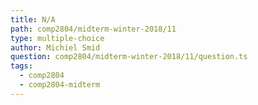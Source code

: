 ```yaml
---
title: N/A
path: comp2804/midterm-winter-2018/11
type: multiple-choice
author: Michiel Smid
question: comp2804/midterm-winter-2018/11/question.ts
tags:
  - comp2804
  - comp2804-midterm
---
```

